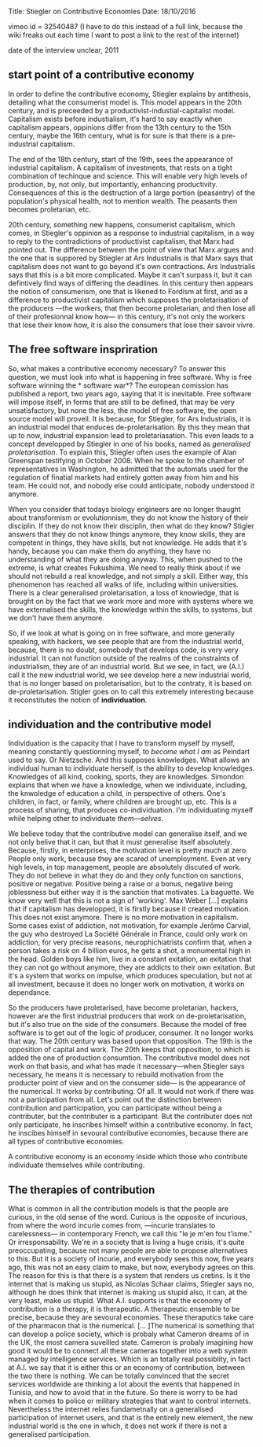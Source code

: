 Title: Stiegler on Contributive Economies
Date: 18/10/2016

vimeo id = 32540487 (I have to do this instead of a full link, because the wiki freaks out each time I want to post a link to the rest of the internet)

date of the interview unclear, 2011

## start point of a contributive economy

In order to define the contributive economy, Stiegler explains by antithesis, detailing what the consumerist model is. This model appears in the 20th century, and is preceeded by a productivist-industial-capitalist model. Capitalism exists before industialism, it's hard to say exactly when capitalism appears, oppinions differ from the 13th century to the 15th century, maybe the 16th century, what is for sure is that there is a pre-industrial capitalism.

The end of the 18th century, start of the 19th, sees the appearance of industrial capitalism. A capitalism of investments, that rests on a tight combination of techinque and science. This will enable very high levels of production, by, not only, but importantly, enhancing productivity. Consequences of this is the destruction of a large portion (peasantry) of the population's physical health, not to mention wealth. The peasants then becomes proletarian, etc.

20th century, something new happens, consumerist capitalism, which comes, in Stiegler's oppinion as a response to industrial capitalism, in a way to reply to the contradictions of productivist capitalism, that Marx had pointed out. The difference between the point of view that Marx argues and the one that is suppored by Stiegler at Ars Industrialis is that Marx says that capitalism does not want to go beyond it's own contractions. Ars Industrialis says that this is a bit more complicated. Maybe it can't surpass it, but it can defintively find ways of differing the deadlines.
In this century then appears the notion of consumerism, one that is likened to Fordism at first, and as a difference to productivist capitalism which supposes the proletarisation of the producers —the workers, that then become proletarian, and then lose all of their profesionnal know how— in this century, it's not only the workers that lose their know how, it is also the consumers that lose their savoir vivre.

## The free software inspriration

So, what makes a contributive economy necessary? To answer this question, we must look into what is happening in free software. Why is free software winning the * software war*? The european comission has published a report, two years ago, saying that it is inevitable. Free software will impose itself, in forms that are still to be defined, that may be very unsatisfactory, but none the less, the model of free software, the open source model will proveil. It is because, for Stiegler, for Ars Industrialis, it is an industrial model that enduces de-proletarisation. By this they mean that up to now, industrial expansion lead to proletariasation. This even leads to a concept developped by Stiegler in one of his books, named as *generalised proletarisation*. To explain this, Stiegler often uses the example of Alan Greenspan testifying in October 2008. When he spoke to the chamber of representatives in Washington, he admitted that the automats used for the regulation of finatial markets had entirely gotten away from him and his team. He could not, and nobody else could anticipate, nobody understood it anymore.
<!-- http://blogs.wsj.com/economics/2008/10/23/greenspan-testimony-on-sources-of-financial-crisis/
-->

When you consider that todays biology engineers are no longer thaught about transformism or evolutionnism, they do not know the history of their disciplin. If they do not know their disciplin, then what do they know? Stigler answers that they do not know things anymore, they know skills, they are competent in things, they have skills, but not knowledge. He adds that it's handy, because you can make them do anything, they have no understanding of what they are doing anyway. This, when pushed to the extreme, is what creates Fukushima. We need to really think about if we should not rebuild a real knowledge, and not simply a skill. Either way, this phenomenon has reached all walks of life, including within universities. There is a clear generalised proletarisation, a loss of knowledge, that is brought on by the fact that we work more and more with systems where we have externalised the skills, the knowledge within the skills, to systems, but we don't have them anymore.

So, if we look at what is going on in free software, and more generally speaking, with hackers, we see people that are from the industrial world, because, there is no doubt, somebody that develops code, is very very industrial. It can not function outside of the realms of the constraints of industrialism, they are of an industrial world. But we see, in fact, we (A.I.) call it the new industrial world, we see develop here a new industrial world, that is no longer based on proletarisation, but to the contraty, it is based on de-proletarisation. Stigler goes on to call this extremely interesting because it reconstitutes the notion of **individuation**.

## individuation and the contributive model

Individuation is the capacity that I have to transform myself by myself, meaning constantly questionning myself, to *become what I am* as Peindart used to say. Or Nietzsche. And this supposes knowledges. What allows an individual human to individuate herself, is the ability to develop knowledges. Knowledges of all kind, cooking, sports, they are knowledges. Simondon explains that when we have a knowledge, when we individuate, including, the knwoledge of education a child, in perspective of others. One's children, in fact, or family, where children are brought up, etc. This is a process of sharing, that produces co-individuation. I'm individuating myself while helping other to individuate *them—selves*.

We believe today that the contributive model can generalise itself, and we not only belive that it can, but that it must generalise itself absolutely. Because, firstly, in enterprises, the motivation level is pretty much at zero. People only work, because they are scared of unemployment. Even at very high levels, in top management, people are absolutely discuted of work. They do not believe in what they do and they only function on sanctions, positive or negative. Positive being a raise or a bonus, negative being joblessness but either way it is the sanction that motivates. La baguette. We know very well that this is not a sign of 'working'. Max Weber [...] explains that if capitalism has developped, it is firstly because it created motivation. This does not exist anymore. There is no more motivation in capitalism. Some cases exist of addiction, not motivation, for example Jerôme Carvial, the guy who destroyed La Société Générale in France, could only work on addiction, for very precise reasons, neurophichiatrists confirm that, when a person takes a risk on 4 billion euros, he gets a shot, a monumental high in the head. Golden boys like him, live in a constant exitation, an exitation that they can not go without anymore, they are addicts to their own exitation. But it's a system that works on impulse, which produces speculation, but not at all investment, because it does no longer work on motivation, it works on dependance.

So the producers have proletarised, have become proletarian, hackers, however are the first industrial producers that work on de-proletarisation, but it's also true on the side of the consumers. Because the model of free software is to get out of the logic of producer, consumer. It no longer works that way. The 20th century was based upon that opposition. The 19th is the opposition of capital and work. The 20th keeps that opposition, to which is added the one of production consumtion. The contributive model does not work on that basis, and what has made it necessary—when Stiegler says necessary, he means it is necessary to rebuild motivation from the producter point of view and on the consumer side— is the appearance of the numerical. It works by contributing. Of all. It would not work if there was not a participation from all. Let's point out the distinction between contribution and participation, you can participate without being a contributer, but the contributer is a participant. But the contributer does not only participate, he inscribes himself within a contributive economy. In fact, he inscibes himself in sevoural contributive economies, because there are all types of contributive economies.

A contributive economy is an economy inside which those who contribute individuate themselves while contributing.

## The therapies of contribution

What is common in all the contribution models is that the people are curious, in the old sense of the word. Curious is the opposite of incurious, from where the word incurie comes from, —incurie translates to carelessness— in contemporary French, we call this "le je m'en fou t'isme." Or irresponsability. We're in a society that is living a huge crisis, it's quite preoccupating, because not many people are able to propose alternatives to this. But it is a society of incurie, and everybody sees this now, five years ago, this was not an easy claim to make, but now, everybody agrees on this. The reason for this is that there is a system that renders us cretins. Is it the internet that is making us stupid, as Nicolas Schaar claims, Stiegler says no, although he does think that internet is making us stupid also, it can, at the very least, make us stupid. What A.I. supports is that the economy of contribution is a therapy, it is therapeutic. A therapeutic ensemble to be precise, because they are sevoural economies. These theraputics take care of the pharmacon that is the numerical. [... ]The numerical is something that can develop a police society, which is probaly what Cameron dreams of in the UK, the most camera suveilled state. Cameron is probaly imagining how good it would be to connect all these cameras together into a web system managed by intelligence services. Which is an totally real possiblity, in fact at A.I. we say that it is either this or an economy of contribution, between the two there is nothing. We can be totally convinced that the secret services worldwide are thinking a lot about the events that happened in Tunisia, and how to avoid that in the future. So there is worry to be had when it comes to police or military strategies that want to control internets. Nevertheless the internet relies fundametnally on a generalised participation of internet users, and that is the entirely new element, the new industrial world is the one in which, it does not work if there is not a generalised participation.
